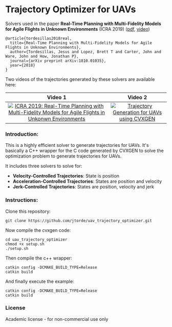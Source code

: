 # Trajectory Optimizer for UAVs #

Solvers used in the paper **Real-Time Planning with Multi-Fidelity Models for Agile Flights in Unknown Environments** (ICRA 2019) ([pdf](https://arxiv.org/abs/1810.01035), [video](https://www.youtube.com/watch?v=E4V2_B8x-UI))

```
@article{tordesillas2018real,
  title={Real-Time Planning with Multi-Fidelity Models for Agile Flights in Unknown Environments},
  author={Tordesillas, Jesus and Lopez, Brett T and Carter, John and Ware, John and How, Jonathan P},
  journal={arXiv preprint arXiv:1810.01035},
  year={2018}
}
```

Two videos of the trajectories generated by these solvers are available here:

Video 1                    |  Video 2
:-------------------------:|:-------------------------:
[![ICRA 2019: Real-Time Planning with Multi-Fidelity Models for Agile Flights in Unkonwn Environments](https://img.youtube.com/vi/E4V2_B8x-UI/0.jpg)](https://www.youtube.com/watch?v=E4V2_B8x-UI "ICRA 2019: Real-Time Planning with Multi-Fidelity Models for Agile Flights in Unkonwn Environments")  |  [![Trajectory Generation for UAVs using CVXGEN](https://img.youtube.com/vi/VX9n68GTqRQ/0.jpg)](https://www.youtube.com/watch?v=VX9n68GTqRQ "Trajectory Generation for UAVs using CVXGEN")



### Introduction:

This is a highly efficient solver to generate trajectories for UAVs. It's basically a C++ wrapper for the C code generated by CVXGEN to solve the optimization problem to generate trajectories for UAVs. 

It includes three solvers to solve for:

* **Velocity-Controlled Trajectories**: State is position
* **Acceleration-Controlled Trajectories**: States are position and velocity
* **Jerk-Controlled Trajectories**: States are position, velocity and jerk


### Instructions:
Clone this repository:
```
git clone https://github.com/jtorde/uav_trajectory_optimizer.git
```
Now compile the cvxgen code:
```
cd uav_trajectory_optimizer
chmod +x setup.sh 
./setup.sh
```
Then compile the c++ wrapper:

```
catkin config -DCMAKE_BUILD_TYPE=Release
catkin build
```

And finally execute the example:
```
catkin config -DCMAKE_BUILD_TYPE=Release
catkin build
```

### License
Academic license - for non-commercial use only


